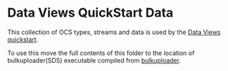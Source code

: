 # Data Views QuickStart Data

This collection of OCS types, streams and data is used by the [Data Views quickstart](https://ocs-docs.osisoft.com/Content_Portal/Documentation/DataViews/Reference/Example_Scenario.html).

To use this move the full contents of this folder to the location of bulkuploader(SDS) executable compiled from [bulkuploader](https://github.com/osisoft/OSI-Samples-OCS/tree/master/advanced_samples/BulkUpload/DotNet).

